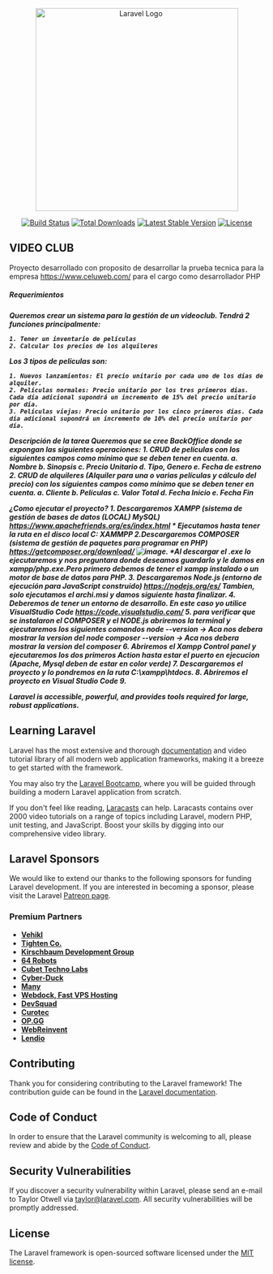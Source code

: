 <p align="center"><a href="https://laravel.com" target="_blank"><img src="https://www.techies.es/wp-content/uploads/2020/09/netflix-wallpaper-1024x674.jpeg" width="400" alt="Laravel Logo"></a></p>

<p align="center">
<a href="https://github.com/laravel/framework/actions"><img src="https://github.com/laravel/framework/workflows/tests/badge.svg" alt="Build Status"></a>
<a href="https://packagist.org/packages/laravel/framework"><img src="https://img.shields.io/packagist/dt/laravel/framework" alt="Total Downloads"></a>
<a href="https://packagist.org/packages/laravel/framework"><img src="https://img.shields.io/packagist/v/laravel/framework" alt="Latest Stable Version"></a>
<a href="https://packagist.org/packages/laravel/framework"><img src="https://img.shields.io/packagist/l/laravel/framework" alt="License"></a>
</p>

## VIDEO CLUB

Proyecto desarrollado con proposito de desarrollar la prueba tecnica para la empresa https://www.celuweb.com/ para el cargo como desarrollador PHP

<h5>Requerimientos<h5>
Queremos crear un sistema para la gestión de un videoclub. Tendrá 2 funciones principalmente: 
    
    1. Tener un inventario de películas
    2. Calcular los precios de los alquileres
    
<b>Los 3 tipos de películas son:</b>
    
    1. Nuevos lanzamientos: El precio unitario por cada uno de los días de alquiler.
    2. Películas normales: Precio unitario por los tres primeros días. Cada día adicional supondrá un incremento de 15% del precio unitario por día.
    3. Películas viejas: Precio unitario por los cinco primeros días. Cada día adicional supondrá un incremento de 10% del precio unitario por día. 

<b>Descripción de la tarea</b>
Queremos que se cree BackOffice donde se expongan las siguientes operaciones:
    1. CRUD de películas con los siguientes campos como mínimo que se deben tener en cuenta.
        a. Nombre
        b. Sinopsis
        c. Precio Unitario
        d. Tipo, Genero
        e. Fecha de estreno
   2. CRUD de alquileres (Alquiler para una o varias películas y cálculo del precio) con los siguientes campos como mínimo que se deben tener en cuenta.
        a. Cliente
        b. Películas
        c. Valor Total
        d. Fecha Inicio
        e. Fecha Fin 
 
 ¿Como ejecutar el proyecto?
        1. Descargaremos XAMPP (sistema de gestión de bases de datos (LOCAL) MySQL) https://www.apachefriends.org/es/index.html
        * Ejecutamos hasta tener la ruta en el disco local C: XAMMPP
    2.Descargaremos COMPOSER (sistema de gestión de paquetes para programar en PHP) https://getcomposer.org/download/ 
        ![image](https://user-images.githubusercontent.com/57229469/215004596-ed8433ec-b6b4-45fe-85b9-f1973b29bf3e.png).
        *Al descargar el .exe lo ejecutaremos y nos preguntara donde deseamos guardarlo y le damos en xampp/php.exe.Pero primero debemos de tener el xampp instalado o          un motor de base de datos para PHP. 
    3.  Descargaremos Node.js (entorno de ejecución para JavaScript construido) https://nodejs.org/es/
        Tambien, solo ejecutamos el archi.msi y damos siguiente hasta finalizar.
    4. Deberemos de tener un entorno de desarrollo. En este caso yo utilice VisualStudio Code https://code.visualstudio.com/
    5. para verificar que se instalaron el COMPOSER y el NODE.js abriremos la terminal y ejecutaremos los siguientes comandos 
       node --version -> Aca nos debera mostrar la version del node
       composer --version -> Aca nos debera mostrar la version del composer
    6. Abriremos el Xampp Control panel y ejecutaremos los dos primeros Action hasta estar el puerto en ejecucion (Apache, Mysql deben de estar en color verde)
    7. Descargaremos el proyecto y lo pondremos en la ruta C:\xampp\htdocs.
    8. Abriremos el proyecto en Visual Studio Code
    9.
  
    
    

Laravel is accessible, powerful, and provides tools required for large, robust applications.

## Learning Laravel

Laravel has the most extensive and thorough [documentation](https://laravel.com/docs) and video tutorial library of all modern web application frameworks, making it a breeze to get started with the framework.

You may also try the [Laravel Bootcamp](https://bootcamp.laravel.com), where you will be guided through building a modern Laravel application from scratch.

If you don't feel like reading, [Laracasts](https://laracasts.com) can help. Laracasts contains over 2000 video tutorials on a range of topics including Laravel, modern PHP, unit testing, and JavaScript. Boost your skills by digging into our comprehensive video library.

## Laravel Sponsors

We would like to extend our thanks to the following sponsors for funding Laravel development. If you are interested in becoming a sponsor, please visit the Laravel [Patreon page](https://patreon.com/taylorotwell).

### Premium Partners

- **[Vehikl](https://vehikl.com/)**
- **[Tighten Co.](https://tighten.co)**
- **[Kirschbaum Development Group](https://kirschbaumdevelopment.com)**
- **[64 Robots](https://64robots.com)**
- **[Cubet Techno Labs](https://cubettech.com)**
- **[Cyber-Duck](https://cyber-duck.co.uk)**
- **[Many](https://www.many.co.uk)**
- **[Webdock, Fast VPS Hosting](https://www.webdock.io/en)**
- **[DevSquad](https://devsquad.com)**
- **[Curotec](https://www.curotec.com/services/technologies/laravel/)**
- **[OP.GG](https://op.gg)**
- **[WebReinvent](https://webreinvent.com/?utm_source=laravel&utm_medium=github&utm_campaign=patreon-sponsors)**
- **[Lendio](https://lendio.com)**

## Contributing

Thank you for considering contributing to the Laravel framework! The contribution guide can be found in the [Laravel documentation](https://laravel.com/docs/contributions).

## Code of Conduct

In order to ensure that the Laravel community is welcoming to all, please review and abide by the [Code of Conduct](https://laravel.com/docs/contributions#code-of-conduct).

## Security Vulnerabilities

If you discover a security vulnerability within Laravel, please send an e-mail to Taylor Otwell via [taylor@laravel.com](mailto:taylor@laravel.com). All security vulnerabilities will be promptly addressed.

## License

The Laravel framework is open-sourced software licensed under the [MIT license](https://opensource.org/licenses/MIT).
